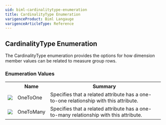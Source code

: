 ```yaml
---
uid: biml-cardinalitytype-enumeration
title: CardinalityType Enumeration
varigenceProduct: Biml Langauge
varigenceArticleType: Reference
---
```


## CardinalityType Enumeration<div class="LanguageSummary"><div class ="SummaryItem">The CardinalityType enumeration provides the options for how dimension member values can be related to measure group rows.</div></div><div class="EnumValueGroup">### Enumeration Values<table id="EnumValue" class="MemberList"><tbody><tr><th class="MemberTypeIconColumnHeader">&nbsp;</th><th class="MemberNameColumnHeader">Name</th><th class="MemberSummaryColumnHeader">Summary</th></tr><tr class="cd0"><td align="center" class="MemberTypeIcon"><img src="enumValue.png"></img></td><td class="MemberName">OneToOne</td><td class="MemberSummary"><div class ="SummaryItem">Specifies that a related attribute has a one-to-one relationship with this attribute.</div></td></tr><tr class="cd1"><td align="center" class="MemberTypeIcon"><img src="enumValue.png"></img></td><td class="MemberName">OneToMany</td><td class="MemberSummary"><div class ="SummaryItem">Specifies that a related attribute has a one-to-many relationship with this attribute.</div></td></tr></tbody></table></div>